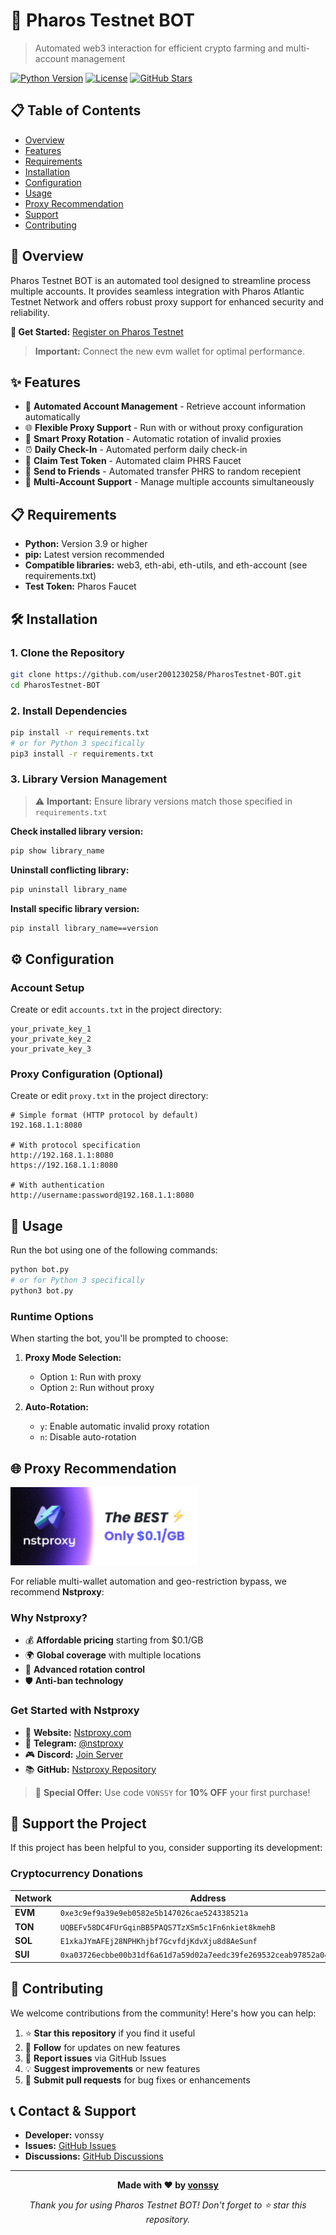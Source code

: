 # 🚀 Pharos Testnet BOT

> Automated web3 interaction for efficient crypto farming and multi-account management

[![Python Version](https://img.shields.io/badge/python-3.9+-blue.svg)](https://www.python.org/downloads/)
[![License](https://img.shields.io/badge/license-MIT-green.svg)](LICENSE)
[![GitHub Stars](https://img.shields.io/github/stars/vonssy/PharosTestnet-BOT.svg)](https://github.com/vonssy/PharosTestnet-BOT/stargazers)

## 📋 Table of Contents

- [Overview](#overview)
- [Features](#features)
- [Requirements](#requirements)
- [Installation](#installation)
- [Configuration](#configuration)
- [Usage](#usage)
- [Proxy Recommendation](#proxy-recommendation)
- [Support](#support)
- [Contributing](#contributing)

## 🎯 Overview

Pharos Testnet BOT is an automated tool designed to streamline process multiple accounts. It provides seamless integration with Pharos Atlantic Testnet Network and offers robust proxy support for enhanced security and reliability.

**🔗 Get Started:** [Register on Pharos Testnet](https://testnet.pharosnetwork.xyz/experience?inviteCode=PNFXEcz1CWezuu3g)

> **Important:** Connect the new evm wallet for optimal performance.

## ✨ Features

- 🔄 **Automated Account Management** - Retrieve account information automatically
- 🌐 **Flexible Proxy Support** - Run with or without proxy configuration
- 🔀 **Smart Proxy Rotation** - Automatic rotation of invalid proxies
- ⏰ **Daily Check-In** - Automated perform daily check-in
- 🚰 **Claim Test Token** - Automated claim PHRS Faucet
- 💸 **Send to Friends** - Automated transfer PHRS to random recepient
- 👥 **Multi-Account Support** - Manage multiple accounts simultaneously

## 📋 Requirements

- **Python:** Version 3.9 or higher
- **pip:** Latest version recommended
- **Compatible libraries:** web3, eth-abi, eth-utils, and eth-account (see requirements.txt)
- **Test Token:** Pharos Faucet

## 🛠 Installation

### 1. Clone the Repository

```bash
git clone https://github.com/user2001230258/PharosTestnet-BOT.git
cd PharosTestnet-BOT
```

### 2. Install Dependencies

```bash
pip install -r requirements.txt
# or for Python 3 specifically
pip3 install -r requirements.txt
```

### 3. Library Version Management

> ⚠️ **Important:** Ensure library versions match those specified in `requirements.txt`

**Check installed library version:**
```bash
pip show library_name
```

**Uninstall conflicting library:**
```bash
pip uninstall library_name
```

**Install specific library version:**
```bash
pip install library_name==version
```

## ⚙️ Configuration

### Account Setup

Create or edit `accounts.txt` in the project directory:

```
your_private_key_1
your_private_key_2
your_private_key_3
```

### Proxy Configuration (Optional)

Create or edit `proxy.txt` in the project directory:

```
# Simple format (HTTP protocol by default)
192.168.1.1:8080

# With protocol specification
http://192.168.1.1:8080
https://192.168.1.1:8080

# With authentication
http://username:password@192.168.1.1:8080
```

## 🚀 Usage

Run the bot using one of the following commands:

```bash
python bot.py
# or for Python 3 specifically
python3 bot.py
```

### Runtime Options

When starting the bot, you'll be prompted to choose:

1. **Proxy Mode Selection:**
   - Option `1`: Run with proxy
   - Option `2`: Run without proxy

2. **Auto-Rotation:** 
   - `y`: Enable automatic invalid proxy rotation
   - `n`: Disable auto-rotation

## 🌐 Proxy Recommendation

<div align="left">
  <img src="images/banner.png" alt="NST Proxy Banner" width="300">
</div>

For reliable multi-wallet automation and geo-restriction bypass, we recommend **Nstproxy**:

### Why Nstproxy?
- 💰 **Affordable pricing** starting from $0.1/GB
- 🌍 **Global coverage** with multiple locations
- 🔄 **Advanced rotation control**
- 🛡️ **Anti-ban technology**

### Get Started with Nstproxy
- 🔗 **Website:** [Nstproxy.com](https://www.nstproxy.com/?utm_source=vonssy)
- 💬 **Telegram:** [@nstproxy](https://t.me/nstproxy)
- 🎮 **Discord:** [Join Server](https://discord.gg/5jjWCAmvng)
- 📚 **GitHub:** [Nstproxy Repository](https://github.com/Nstproxy)

> 🎁 **Special Offer:** Use code `VONSSY` for **10% OFF** your first purchase!

## 💖 Support the Project

If this project has been helpful to you, consider supporting its development:

### Cryptocurrency Donations

| Network | Address |
|---------|---------|
| **EVM** | `0xe3c9ef9a39e9eb0582e5b147026cae524338521a` |
| **TON** | `UQBEFv58DC4FUrGqinBB5PAQS7TzXSm5c1Fn6nkiet8kmehB` |
| **SOL** | `E1xkaJYmAFEj28NPHKhjbf7GcvfdjKdvXju8d8AeSunf` |
| **SUI** | `0xa03726ecbbe00b31df6a61d7a59d02a7eedc39fe269532ceab97852a04cf3347` |

## 🤝 Contributing

We welcome contributions from the community! Here's how you can help:

1. ⭐ **Star this repository** if you find it useful
2. 👥 **Follow** for updates on new features
3. 🐛 **Report issues** via GitHub Issues
4. 💡 **Suggest improvements** or new features
5. 🔧 **Submit pull requests** for bug fixes or enhancements

## 📞 Contact & Support

- **Developer:** vonssy
- **Issues:** [GitHub Issues](https://github.com/vonssy/PharosTestnet-BOT/issues)
- **Discussions:** [GitHub Discussions](https://github.com/vonssy/PharosTestnet-BOT/discussions)

---

<div align="center">

**Made with ❤️ by [vonssy](https://github.com/vonssy)**

*Thank you for using Pharos Testnet BOT! Don't forget to ⭐ star this repository.*


</div>
